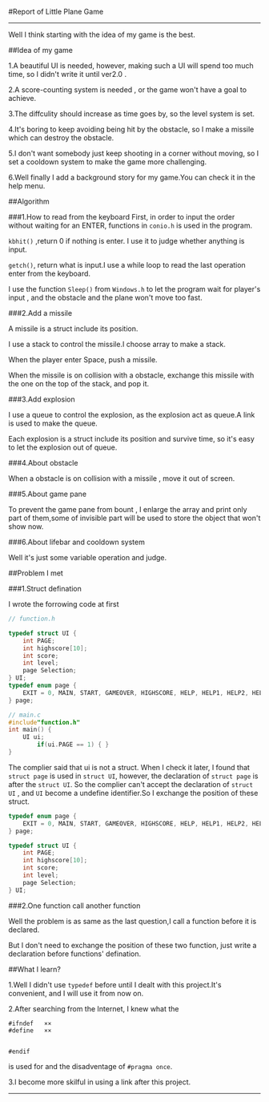 #Report of Little Plane Game

---

Well I think starting with the idea of my game is the best.

##Idea of my game

1.A beautiful UI is needed, however, making such a UI will spend too much time, so I didn't write it until ver2.0 .

2.A score-counting system is needed , or the game won't have a goal to achieve.

3.The diffculity should increase as time goes by, so the level system is set.

4.It's boring to keep avoiding being hit by the obstacle, so I make a missile which can destroy the obstacle.

5.I don't want somebody just keep shooting in a corner without moving, so I set a cooldown system to make the game more challenging. 

6.Well finally I add a background story for my game.You can check it in the help menu.


##Algorithm

###1.How to read from the keyboard
First, in order to input the order without waiting for an ENTER, functions in `conio.h` is used in the program.

`kbhit()` ,return 0 if nothing is enter. I use it to judge whether anything is input.

`getch()`, return what is input.I use a while loop to read the last operation enter from the keyboard.

I use the function `Sleep()` from `Windows.h` to let the program wait for player's input , and the obstacle and the plane won't move too fast.

###2.Add a missile

A missile is a struct include its position.

I use a stack to control the missile.I choose array to make a stack. 

When the player enter Space, push a missile.

When the missile is on collision with a obstacle, exchange this missile with the one on the top of the stack, and pop it.

###3.Add explosion

I use a queue to control the explosion, as the explosion act as queue.A link is used to make the queue.

Each explosion is a struct include its position and survive time, so it's easy to let the explosion out of queue.

###4.About obstacle

When a obstacle is on collision with a missile , move it out of screen.

###5.About game pane

To prevent the game pane from bount , I enlarge the array and print only part of them,some of invisible part will be used to store the object that won't show now.

###6.About lifebar and cooldown system

Well it's just some variable operation and judge.

##Problem I met

###1.Struct defination

I wrote the forrowing code at first

```c
// function.h

typedef struct UI {
    int PAGE;
    int highscore[10];
    int score;
    int level;
    page Selection;
} UI;
typedef enum page {
    EXIT = 0, MAIN, START, GAMEOVER, HIGHSCORE, HELP, HELP1, HELP2, HELP3, HELP4, HELP5, HELP6, HELP7, HELP8, HELP9
} page;

// main.c
#include"function.h"
int main() {
	UI ui;
		if(ui.PAGE == 1) { }
}
```

The complier said that ui is not a struct.
When I check it later, I found that `struct page` is used in `struct UI`, however, the declaration of `struct page` is after the `struct UI`. So the complier can't accept the declaration of `struct UI` , and `UI` become a undefine identifier.So I exchange the position of these struct.

```c
typedef enum page {
    EXIT = 0, MAIN, START, GAMEOVER, HIGHSCORE, HELP, HELP1, HELP2, HELP3, HELP4, HELP5, HELP6, HELP7, HELP8, HELP9
} page;

typedef struct UI {
    int PAGE;
    int highscore[10];
    int score;
    int level;
    page Selection;
} UI;
```

###2.One function call another function

Well the problem is as same as the last question,I call a function before it is declared.

But I don't need to exchange the position of these two function, just write a declaration before functions' defination.

##What I learn?

1.Well I didn't use `typedef` before until I dealt with this project.It's convenient, and I will use it from now on.

2.After searching from the Internet, I knew what the 
```
#ifndef   ××
#define   ××


#endif 
```

is used for and the disadventage of `#pragma once`.

3.I become more skilful in using a link after this project.

---